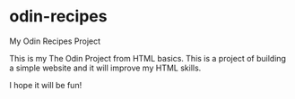 # odin-recipes
My Odin Recipes Project

This is my The Odin Project from HTML basics.
This is a project of building a simple website
and it will improve my HTML skills.

I hope it will be fun!
